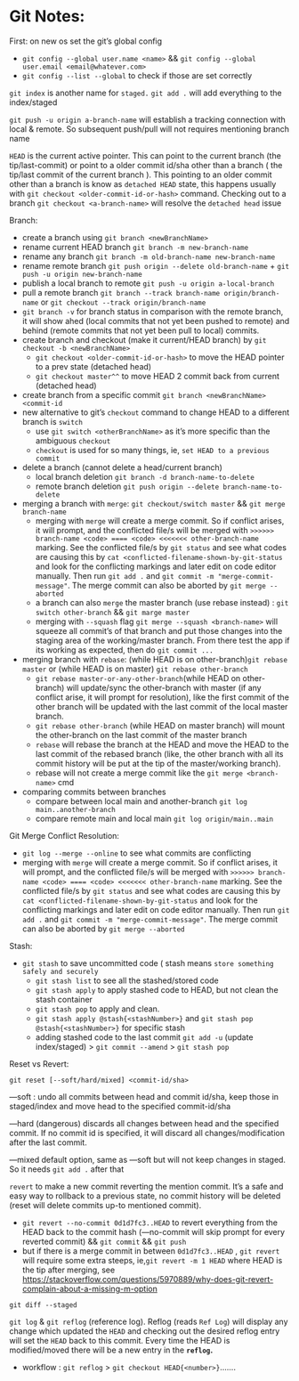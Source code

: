 # Git Notes:
First: on new os set the git’s global config 

- `git config --global user.name <name>`  && `git config --global user.email <email@whatever.com>`
- `git config --list --global` to check if those are set correctly

`git index` is another name for `staged.`  `git add .` will add everything to the index/staged

`git push -u origin a-branch-name` will establish a tracking connection with local & remote. So subsequent push/pull will not requires mentioning branch name

`HEAD` is the current active pointer. This can point to the current branch (the tip/last-commit) or point to a older commit id/sha other than a branch ( the tip/last commit of the current branch ). This pointing to an older commit other than a branch is know as `detached HEAD` state, this happens usually with `git checkout <older-commit-id-or-hash>` command. Checking out to a branch `git checkout <a-branch-name>` will resolve the `detached head`  issue

Branch:

- create a branch using `git branch <newBranchName>`
- rename current HEAD branch `git branch -m new-branch-name`
- rename any branch `git branch -m old-branch-name new-branch-name`
- rename remote branch `git push origin --delete old-branch-name` + `git push -u origin new-branch-name`
- publish a local branch to remote `git push -u origin a-local-branch`
- pull a remote branch `git branch --track branch-name origin/branch-name` or `git checkout --track origin/branch-name`
- `git branch -v` for branch status in comparison with the remote branch, it will show ahed (local commits that not yet been pushed to remote) and behind (remote commits that not yet been pull to local) commits.
- create branch and checkout (make it current/HEAD branch) by `git checkout -b <newBranchName>`
    - `git checkout <older-commit-id-or-hash>` to move the HEAD pointer to a prev state (detached head)
    - `git checkout master^^` to move HEAD 2 commit back from current (detached head)
- create branch from a specific commit `git branch <newBranchName> <commit-id`
- new alternative to git’s `checkout` command to change HEAD to a different branch is `switch`
    - use `git switch <otherBranchName>` as it’s more specific than the ambiguous `checkout`
    - `checkout` is used for so many things, ie, `set HEAD to a previous commit`
- delete a branch (cannot delete a head/current branch)
    - local branch deletion `git branch -d branch-name-to-delete`
    - remote branch deletion `git push origin --delete branch-name-to-delete`
- merging a branch with `merge`: `git checkout/switch master` && `git merge branch-name`
    - merging with `merge` will create a merge commit. So if conflict arises, it will prompt, and the conflicted file/s will be merged with `>>>>>> branch-name <code> ==== <code> <<<<<<< other-branch-name` marking. See the conflicted file/s by `git status` and see what codes are causing this by `cat <conflicted-filename-shown-by-git-status` and look for the conflicting markings and later edit on code editor manually. Then run `git add .` and `git commit -m "merge-commit-message"`. The merge commit can also be aborted by `git merge --aborted`
    - a branch can also `merge` the master branch (use rebase instead) : `git switch other-branch` && `git marge master`
    - merging with `--squash` flag `git merge --squash <branch-name>` will squeeze all commit’s of that branch and put those changes into the staging area of the working/master branch. From there test the app if its working as expected, then do `git commit ...`
- merging branch with `rebase`:  (while HEAD is on other-branch)`git rebase master` or (while HEAD is on master) `git rebase other-branch`
    - `git rebase master-or-any-other-branch`(while HEAD on other-branch) will update/sync the other-branch with master (if any conflict arise, it will prompt for resolution), like the first commit of the other branch will be updated with the last commit of the local master branch.
    - `git rebase other-branch` (while HEAD on master branch) will mount the other-branch on the last commit of the master branch
    - `rebase` will rebase the branch at the HEAD and move the HEAD to the last commit of the rebased branch (like, the other branch with all its commit history will be put at the tip of the master/working branch).
    - rebase will not create a merge commit like the `git merge <branch-name>` cmd
- comparing commits between branches
    - compare between local main and another-branch `git log main..another-branch`
    - compare remote main and local main `git log origin/main..main`

Git Merge Conflict Resolution:

- `git log --merge --online` to see what commits are conflicting
- merging with `merge` will create a merge commit. So if conflict arises, it will prompt, and the conflicted file/s will be merged with `>>>>>> branch-name <code> ==== <code> <<<<<<< other-branch-name` marking. See the conflicted file/s by `git status` and see what codes are causing this by `cat <conflicted-filename-shown-by-git-status` and look for the conflicting markings and later edit on code editor manually. Then run `git add .` and `git commit -m "merge-commit-message"`. The merge commit can also be aborted by `git merge --aborted`

Stash:

- `git stash` to save uncommitted code ( stash means `store something safely and securely`
    - `git stash list` to see all the stashed/stored code
    - `git stash apply` to apply stashed code to HEAD, but not clean the stash container
    - `git stash pop` to apply and clean.
    - `git stash apply @stash{<stashNumber>}` and `git stash pop @stash{<stashNumber>}` for specific stash
    - adding stashed code to the last commit `git add -u` (update index/staged) > `git commit --amend` > `git stash pop`

Reset vs Revert:

`git reset [--soft/hard/mixed] <commit-id/sha>` 

—soft : undo all commits between head and commit id/sha, keep those in staged/index and move head to the specified commit-id/sha

—hard (dangerous) discards all changes between head and the specified commit. If no commit id is specified, it will discard all changes/modification after the last commit.

—mixed default option, same as —soft but will not keep changes in staged. So it needs `git add .` after that

`revert` to make a new commit reverting the mention commit. It’s a safe and easy way to rollback to a previous state, no commit history will be deleted (reset will delete commits up-to mentioned commit). 

- `git revert --no-commit 0d1d7fc3..HEAD` to revert everything from the HEAD back to the commit hash (—no-commit will skip prompt for every reverted commit) && `git commit` && `git push`
- but if there is a merge commit in between `0d1d7fc3..HEAD` , `git revert` will require some extra steeps, ie,`git revert -m 1 HEAD` where HEAD is the tip after merging, see https://stackoverflow.com/questions/5970889/why-does-git-revert-complain-about-a-missing-m-option

`git diff --staged` 

`git log` & `git reflog` (reference log). Reflog (reads `Ref Log`) will display any change which updated the `HEAD` and checking out the desired reflog entry will set the `HEAD` back to this commit. Every time the HEAD is modified/moved there will be a new entry in the **`reflog`.** 

- workflow : `git reflog` > `git checkout HEAD{<number>}`.......